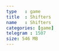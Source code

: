 ```yaml
---
type   : game
title  : Shifters
name   : Shifters
categories: [game]
telegram : 1507
size: 546 MB
---
```



